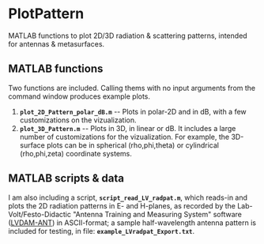 # PlotPattern
MATLAB functions to plot 2D/3D radiation & scattering patterns, intended for antennas & metasurfaces.

## MATLAB functions

Two functions are included. Calling thems with no input arguments from the command window produces example plots.
1. **`plot_2D_Pattern_polar_dB.m`** -- Plots in polar-2D and in dB, with a few customizations on the vizualization.
2. **`plot_3D_Pattern.m`** -- Plots in 3D, in linear or dB. It includes a large number of customizations for the vizualization. For example, the 3D-surface plots can be in spherical (rho,phi,theta) or cylindrical (rho,phi,zeta) coordinate systems.

## MATLAB scripts & data

I am also including a script, **`script_read_LV_radpat.m`**, which reads-in and plots the 2D radiation patterns in E- and H-planes, as recorded by the Lab-Volt/Festo-Didactic "Antenna Training and Measuring System" software ([LVDAM-ANT](https://labvolt.festo.com/solutions/9_telecommunications/69-8092-00_antenna_training_and_measuring_system)) in ASCII-format; a sample half-wavelength antenna pattern is included for testing, in file: **`example_LVradpat_Export.txt`**.
